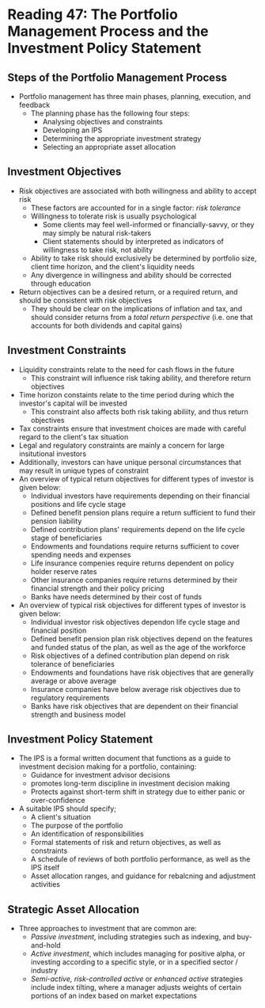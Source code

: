 # Reading 47: The Portfolio Management Process and the Investment Policy Statement

## Steps of the Portfolio Management Process

- Portfolio management has three main phases, planning, execution, and feedback
  - The planning phase has the following four steps:
    - Analysing objectives and constraints
    - Developing an IPS
    - Determining the appropriate investment strategy
    - Selecting an appropriate asset allocation

## Investment Objectives

- Risk objectives are associated with both willingness and ability to accept risk
  - These factors are accounted for in a single factor: *risk tolerance*
  - Willingness to tolerate risk is usually psychological
    - Some clients may feel well-informed or financially-savvy, or they may simply be natural risk-takers
    - Client statements should by interpreted as indicators of willingness to take risk, not ability
  - Ability to take risk should exclusively be determined by portfolio size, client time horizon, and the client's liquidity needs
  - Any divergence in willingness and ability should be corrected through education
- Return objectives can be a desired return, or a required return, and should be consistent with risk objectives
  - They should be clear on the implications of inflation and tax, and should consider returns from a *total return perspective* (i.e. one that accounts for both dividends and capital gains)

## Investment Constraints

- Liquidity constraints relate to the need for cash flows in the future
  - This constraint will influence risk taking ability, and therefore return objectives
- Time horizon constaints relate to the time period during which the investor's capital will be invested
  - This constraint also affects both risk taking abiliity, and thus return objectives
- Tax constraints ensure that investment choices are made with careful regard to the client's tax situation
- Legal and regulatory constraints are mainly a concern for large insitutional investors
- Additionally, investors can have unique personal circumstances that may result in unique types of constraint
- An overview of typical return objectives for different types of investor is given below:
  - Individual investors have requirements depending on their financial positions and life cycle stage
  - Defined benefit pension plans require a return sufficient to fund their pension liability
  - Defined contribution plans' requirements depend on the life cycle stage of beneficiaries
  - Endowments and foundations require returns sufficient to cover spending needs and expenses
  - Life insurance compenies require returns dependent on policy holder reserve rates
  - Other insurance companies require returns determined by their financial strength and their policy pricing
  - Banks have needs determined by their cost of funds
- An overview of typical risk objectives for different types of investor is given below:
  - Individual investor risk objectives dependon life cycle stage and financial position
  - Defined benefit pension plan risk objectives depend on the features and funded status of the plan, as well as the age of the workforce
  - Risk objectives of a defined contribution plan depend on risk tolerance of beneficiaries
  - Endowments and foundations have risk objectives that are generally average or above average
  - Insurance companies have below average risk objectives due to regulatory requirements
  - Banks have risk objectives that are dependent on their financial strength and business model

## Investment Policy Statement

- The IPS is a formal written document that functions as a guide to investment decision making for a portfolio, containing:
  - Guidance for investment advisor decisions
  - promotes long-term discipline in investment decision making
  - Protects against short-term shift in strategy due to either panic or over-confidence
- A suitable IPS should specify;
  - A client's situation
  - The purpose of the portfolio
  - An identification of responsibilities
  - Formal statements of risk and return objectives, as well as constraints
  - A schedule of reviews of both portfolio performance, as well as the IPS itself
  - Asset allocation ranges, and guidance for rebalcning and adjustment activities

## Strategic Asset Allocation

- Three approaches to investment that are common are:
  - *Passive investment*, including strategies such as indexing, and buy-and-hold
  - *Active investment*, which includes managing for positive alpha, or investing according to a specific style, or in a specified sector / industry
  - *Semi-active, risk-controlled active* or *enhanced active* strategies include index tilting, where a manager adjusts weights of certain portions of an index based on market expectations